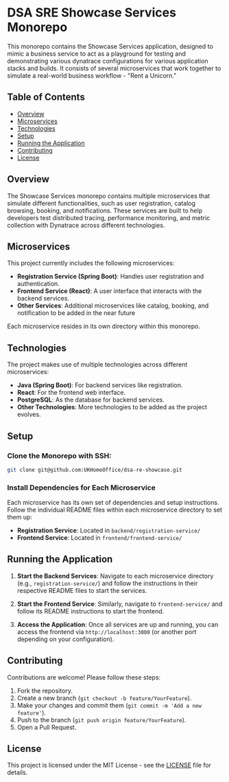 # DSA SRE Showcase Services Monorepo

This monorepo contains the Showcase Services application, designed to mimic a business service to act as a playground for testing and demonstrating various dynatrace configurations for various application stacks and builds. It consists of several microservices that work together to simulate a real-world business workflow - "Rent a Unicorn."

## Table of Contents

- [Overview](#overview)
- [Microservices](#microservices)
- [Technologies](#technologies)
- [Setup](#setup)
- [Running the Application](#running-the-application)
- [Contributing](#contributing)
- [License](#license)

## Overview

The Showcase Services monorepo contains multiple microservices that simulate different functionalities, such as user registration, catalog browsing, booking, and notifications. These services are built to help developers test distributed tracing, performance monitoring, and metric collection with Dynatrace across different technologies.

## Microservices

This project currently includes the following microservices:

- **Registration Service (Spring Boot)**: Handles user registration and authentication.
- **Frontend Service (React)**: A user interface that interacts with the backend services.
- **Other Services**: Additional microservices like catalog, booking, and notification to be added in the near future

Each microservice resides in its own directory within this monorepo.

## Technologies

The project makes use of multiple technologies across different microservices:

- **Java (Spring Boot)**: For backend services like registration.
- **React**: For the frontend web interface.
- **PostgreSQL**: As the database for backend services.
- **Other Technologies**: More technologies to be added as the project evolves.

## Setup

### Clone the Monorepo with SSH:

```bash
git clone git@github.com:UKHomeOffice/dsa-re-showcase.git
```

### Install Dependencies for Each Microservice

Each microservice has its own set of dependencies and setup instructions. Follow the individual README files within each microservice directory to set them up:

- **Registration Service**: Located in `backend/registration-service/`
- **Frontend Service**: Located in `frontend/frontend-service/`

## Running the Application

1. **Start the Backend Services**: Navigate to each microservice directory (e.g., `registration-service/`) and follow the instructions in their respective README files to start the services.

2. **Start the Frontend Service**: Similarly, navigate to `frontend-service/` and follow its README instructions to start the frontend.

3. **Access the Application**: Once all services are up and running, you can access the frontend via `http://localhost:3000` (or another port depending on your configuration).

## Contributing

Contributions are welcome! Please follow these steps:

1. Fork the repository.
2. Create a new branch (`git checkout -b feature/YourFeature`).
3. Make your changes and commit them (`git commit -m 'Add a new feature'`).
4. Push to the branch (`git push origin feature/YourFeature`).
5. Open a Pull Request.

## License

This project is licensed under the MIT License - see the [LICENSE](https://github.com/UKHomeOffice/dsa-re-showcase/blob/main/LICENSE) file for details.
